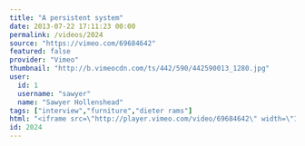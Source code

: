 ```yaml
---
title: "A persistent system"
date: 2013-07-22 17:11:23 00:00
permalink: /videos/2024
source: "https://vimeo.com/69684642"
featured: false
provider: "Vimeo"
thumbnail: "http://b.vimeocdn.com/ts/442/590/442590013_1280.jpg"
user:
  id: 1
  username: "sawyer"
  name: "Sawyer Hollenshead"
tags: ["interview","furniture","dieter rams"]
html: "<iframe src=\"http://player.vimeo.com/video/69684642\" width=\"1280\" height=\"720\" frameborder=\"0\" webkitAllowFullScreen mozallowfullscreen allowFullScreen></iframe>"
id: 2024
---
```


